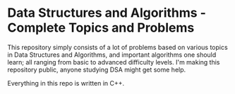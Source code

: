 # Data Structures and Algorithms - Complete Topics and Problems

This repository simply consists of a lot of problems based on various topics in Data Structures and Algorithms, and important algorithms one should learn; all ranging from basic to advanced difficulty levels. I'm making this repository public, anyone studying DSA might get some help.

Everything in this repo is written in C++.
